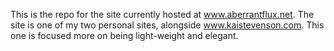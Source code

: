 This is the repo for the site currently hosted at www.aberrantflux.net. The site is one of my two personal sites, alongside www.kaistevenson.com. This one is focused more on being light-weight and elegant. 
